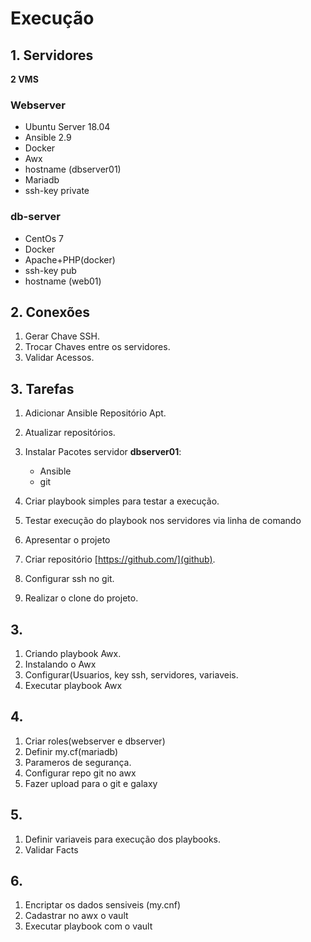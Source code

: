 # Execução

## 1. Servidores

**2 VMS**

### Webserver
* Ubuntu Server 18.04
* Ansible 2.9
* Docker
* Awx
* hostname (dbserver01)
* Mariadb
* ssh-key private

### db-server
* CentOs 7
* Docker
* Apache+PHP(docker)
* ssh-key pub
* hostname (web01)

## 2. Conexões 
1. Gerar Chave SSH.
2. Trocar Chaves entre os servidores.
3. Validar Acessos.

## 3. Tarefas
1. Adicionar Ansible Repositório Apt.
2. Atualizar repositórios.
3. Instalar Pacotes servidor **dbserver01**:

   * Ansible
   * git

4. Criar playbook simples para testar a execução.
5. Testar execução do playbook nos servidores via linha de comando
6. Apresentar o projeto
7. Criar repositório [https://github.com/](github).
8. Configurar ssh no git.
9. Realizar o clone do projeto.

## 3. 
1. Criando playbook Awx.
2. Instalando o Awx
3. Configurar(Usuarios, key ssh, servidores, variaveis.
4. Executar playbook Awx

## 4. 
1. Criar roles(webserver e dbserver)
2. Definir my.cf(mariadb)
3. Parameros de  segurança.
4. Configurar repo git no awx
5. Fazer upload para o git e galaxy
 
## 5.
1. Definir variaveis para execução dos playbooks.
2. Validar Facts

## 6.
1. Encriptar os dados sensiveis (my.cnf)
2. Cadastrar no awx o vault
3. Executar playbook com o vault
